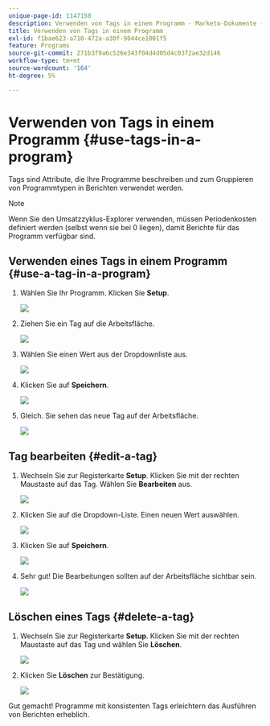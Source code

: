 ```yaml
---
unique-page-id: 1147150
description: Verwenden von Tags in einem Programm - Marketo-Dokumente - Produktdokumentation
title: Verwenden von Tags in einem Programm
exl-id: f1bae623-a710-472a-a30f-9044ce1001f5
feature: Programs
source-git-commit: 271b3f9a6c526e343f04d4d05d4c03f2ae32d146
workflow-type: tm+mt
source-wordcount: '164'
ht-degree: 5%

---
```


# Verwenden von Tags in einem Programm {#use-tags-in-a-program}

Tags sind Attribute, die Ihre Programme beschreiben und zum Gruppieren von Programmtypen in Berichten verwendet werden.

>[!NOTE]
>
>Wenn Sie den Umsatzzyklus-Explorer verwenden, müssen Periodenkosten definiert werden (selbst wenn sie bei 0 liegen), damit Berichte für das Programm verfügbar sind.

## Verwenden eines Tags in einem Programm {#use-a-tag-in-a-program}

1. Wählen Sie Ihr Programm. Klicken Sie **Setup**.

   ![](assets/use-tags-in-a-program-1.png)

1. Ziehen Sie ein Tag auf die Arbeitsfläche.

   ![](assets/use-tags-in-a-program-2.png)

1. Wählen Sie einen Wert aus der Dropdownliste aus.

   ![](assets/use-tags-in-a-program-3.png)

1. Klicken Sie auf **Speichern**.

   ![](assets/use-tags-in-a-program-4.png)

1. Gleich. Sie sehen das neue Tag auf der Arbeitsfläche.

   ![](assets/use-tags-in-a-program-5.png)

## Tag bearbeiten {#edit-a-tag}

1. Wechseln Sie zur Registerkarte **Setup**. Klicken Sie mit der rechten Maustaste auf das Tag. Wählen Sie **Bearbeiten** aus.

   ![](assets/use-tags-in-a-program-6.png)

1. Klicken Sie auf die Dropdown-Liste. Einen neuen Wert auswählen.

   ![](assets/use-tags-in-a-program-7.png)

1. Klicken Sie auf **Speichern**.

   ![](assets/use-tags-in-a-program-8.png)

1. Sehr gut! Die Bearbeitungen sollten auf der Arbeitsfläche sichtbar sein.

   ![](assets/use-tags-in-a-program-9.png)

## Löschen eines Tags  {#delete-a-tag}

1. Wechseln Sie zur Registerkarte **Setup**. Klicken Sie mit der rechten Maustaste auf das Tag und wählen Sie **Löschen**.

   ![](assets/use-tags-in-a-program-10.png)

1. Klicken Sie **Löschen** zur Bestätigung.

   ![](assets/use-tags-in-a-program-11.png)

Gut gemacht! Programme mit konsistenten Tags erleichtern das Ausführen von Berichten erheblich.
